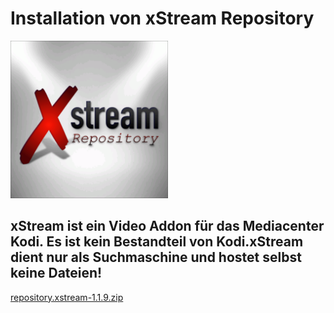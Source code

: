 <html>
  <body>
  <h1>Installation von xStream Repository</h1>
  <img src="icon.png" style="max-width: 50%;">
    <h2>xStream ist ein Video Addon für das Mediacenter Kodi. Es ist kein Bestandteil von Kodi.xStream dient nur als Suchmaschine und hostet selbst keine Dateien!</h2>
  <a href="repository.xstream-1.1.9.zip">repository.xstream-1.1.9.zip</a>
  </body>
</html>
